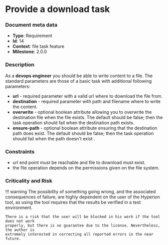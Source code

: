 # Provide a download task

### Document meta data
 - **Type**: Requirement
 - **Id**: 14
 - **Context**: file task feature
 - **Milestone**: 2.0.0

### Description

As a **devops engineer** you should be able to write content to a file.
The standard parameters are those of a basic task with additional following parameters:

- **url** - required parameter with a valid url where to download the file from.
- **destination** - required parameter with path and filename where to write the content.
- **overwrite** - optional boolean attribute allowing you to overwrite the destination
  file when the file exists. The default should be false;
  then the task operation should fail when the destination path exists.
- **ensure-path** - optional boolean attribute ensuring that the destination path
  does exist. The default should be false; then the task operation should fail
  when the path doesn't exist .
   
### Constraints

 - url end point must be reachable and file to download must exist.
 - the file operation depends on the permissions given on the file system.

### Criticality and Risk

!!! warning
    The possibility of something going wrong, and the associated consequences of failure,
    are highly dependent on the user of the Hyperion tool, as using the tool requires that
    the results be verified in a test environment.

    There is a risk that the user will be blocked in his work if the tool does not work
    properly, but there is no guarantee due to the license. Nevertheless, the author is
    extremely interested in correcting all reported errors in the near future.
